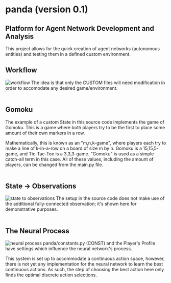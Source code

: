 # panda (version 0.1)
## Platform for Agent Network Development and Analysis
This project allows for the quick creation of agent networks (autonomous entities) and testing them in a defined custom environment.

## Workflow
![workflow](https://raw.githubusercontent.com/travisgx/panda/main/_diagrams/_workflow.png)
The idea is that only the CUSTOM files will need modification in order to accomodate any desired game/environment.
<br>
<br>
## Gomoku
The example of a custom State in this source code implements the game of Gomoku. This is a game where both players try to be the first to place some amount of their own markers in a row. 

Mathematically, this is known as an "m,n,k-game", where players each try to make a line of k-in-a-row on a board of size m by n. Gomoku is a 15,15,5-game, and Tic-Tac-Toe is a 3,3,3-game. "Gomoku" is used as a simple catch-all term in this case. All of these values, including the amount of players, can be changed from the main.py file.
<br>
<br>
## State -> Observations
![state to observations](https://raw.githubusercontent.com/travisgx/panda/main/_diagrams/_state_flow.png)
The setup in the source code does not make use of the additional fully-connected observation; it's shown here for demonstrative purposes.
<br>
<br>
## The Neural Process
![neural process](https://github.com/travisgx/panda/blob/main/_diagrams/_layout_panda.png)
panda/constants.py (CONST) and the Player's Profile have settings which influence the neural network's process. 

This system is set up to accommodate a continuous action space, however, there is not yet any implementation for the neural network to learn the best continuous actions. As such, the step of choosing the best action here only finds the optimal discrete action selections.
